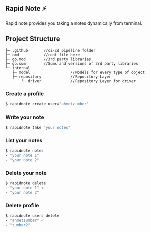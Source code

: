 ## Rapid Note ⚡️

Rapid note provides you taking a notes dynamically from terminal.

##  Project Structure
```
├─ .github       //ci-cd pipeline folder
├─ cmd           //root file here
├─ go.mod        //3rd party libraries
├─ go.sum        //Sums and versions of 3rd party libraries
└─ internal
   ├─ model                  //Models for every type of object
   ├─ repository             //Repository Layer
       └─ driver             //Repository Layer for driver
```

### Create a profile
```bash
$ rapidnote create user="ahmetzumber"
```

### Write your note

```bash
$ rapidnote take "your notes"
```

### List your notes
```bash
$ rapidnote notes 
- "your note 1"
- "your note 2"
```

### Delete your note
```bash
$ rapidnote delete
- "your note 1" <
- "your note 2" 
```

### Delete profile
```bash
$ rapidnote users delete
- "ahmetzumber" <
- "zumber2" 
```